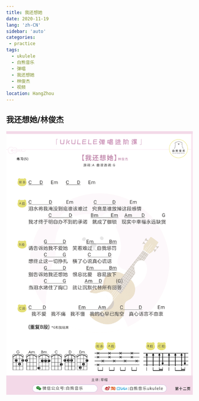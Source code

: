 ```yaml
---
title: 我还想她
date: 2020-11-19
lang: 'zh-CN'
sidebar: 'auto'
categories:
 - practice
tags: 
  - ukulele 
  - 白熊音乐 
  - 弹唱 
  - 我还想她
  - 林俊杰
  - 视频
location: HangZhou
---
```



<iFrameContent></iFrameContent>

## 我还想她/林俊杰
![](/ukuleleTutorial/lesson2/2_12.png) 